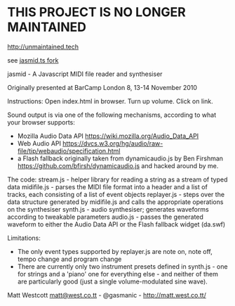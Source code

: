 # THIS PROJECT IS NO LONGER MAINTAINED

http://unmaintained.tech

see [jasmid.ts fork](https://github.com/pravdomil/jasmid.ts)

jasmid - A Javascript MIDI file reader and synthesiser

Originally presented at BarCamp London 8, 13-14 November 2010

Instructions:
Open index.html in browser. Turn up volume. Click on link.

Sound output is via one of the following mechanisms, according to what your
browser supports:
* Mozilla Audio Data API <https://wiki.mozilla.org/Audio_Data_API>
* Web Audio API
    <https://dvcs.w3.org/hg/audio/raw-file/tip/webaudio/specification.html>
* a Flash fallback originally taken from dynamicaudio.js by Ben Firshman
    <https://github.com/bfirsh/dynamicaudio.js> and hacked around by me.


The code:
stream.js - helper library for reading a string as a stream of typed data
midifile.js - parses the MIDI file format into a header and a list of tracks,
    each consisting of a list of event objects
replayer.js - steps over the data structure generated by midifile.js and calls
    the appropriate operations on the synthesiser
synth.js - audio synthesiser; generates waveforms according to tweakable
    parameters
audio.js - passes the generated waveform to either the Audio Data API or the
    Flash fallback widget (da.swf)


Limitations:
* The only event types supported by replayer.js are note on, note off, tempo
    change and program change
* There are currently only two instrument presets defined in synth.js - one for
    strings and a 'piano' one for everything else - and neither of them are
    particularly good (just a single volume-modulated sine wave).


Matt Westcott <matt@west.co.tt> - @gasmanic - http://matt.west.co.tt/
